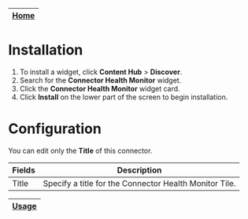 | [Home](../README.md) |
|----------------------|

# Installation
1. To install a widget, click **Content Hub** > **Discover**.
2. Search for the **Connector Health Monitor** widget.
3. Click the **Connector Health Monitor** widget card.
4. Click **Install** on the lower part of the screen to begin installation.

# Configuration

You can edit only the **Title** of this connector.


| Fields                                  | Description                                                                                                                         |
|-----------------------------------------|-------------------------------------------------------------------------------------------------------------------------------------|
| Title                                   | Specify a title for the Connector Health Monitor Tile.


| [Usage](./usage.md) |
|---------------------|
